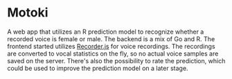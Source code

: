 # Motoki
A web app that utilizes an R prediction model to recognize whether a recorded voice is female or male.
The backend is a mix of Go and R. The frontend started utilizes [Recorder.js](https://github.com/mattdiamond/Recorderjs) for voice recordings. The recordings are converted to vocal statistics on the fly, so no actual voice samples are saved on the server. There's also the possibility to rate the prediction, which could be used to improve the prediction model on a later stage.
